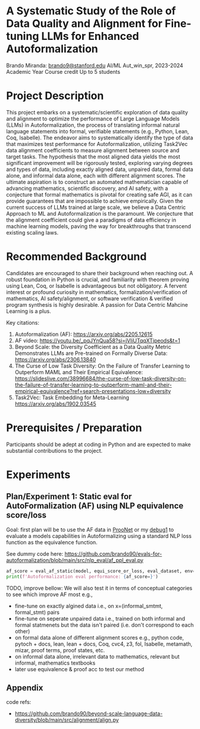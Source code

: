 # A Systematic Study of the Role of Data Quality and Alignment for Fine-tuning LLMs for Enhanced Autoformalization

Brando Miranda: brando9@stanford.edu
AI/ML
Aut_win_spr, 2023-2024 Academic Year
Course credit
Up to 5 students

# Project Description
This project embarks on a systematic/scientific exploration of data quality and alignment to optimize the performance of Large Language Models (LLMs) in Autoformalization, the process of translating informal natural language statements into formal, verifiable statements (e.g., Python, Lean, Coq, Isabelle). 
The endeavor aims to systematically identify the type of data that maximizes test performance for Autoformalization, utilizing Task2Vec data alignment coefficients to measure alignment between source and target tasks. 
The hypothesis that the most aligned data yields the most significant improvement will be rigorously tested, exploring varying degrees and types of data, including exactly aligned data, unpaired data, formal data alone, and informal data alone, each with different alignment scores. 
The ultimate aspiration is to construct an automated mathematician capable of advancing mathematics, scientific discovery, and AI safety, with a conjecture that formal mathematics is pivotal for creating safe AGI, as it can provide guarantees that are impossible to achieve empirically.
Given the current success of LLMs trained at large scale, we believe a Data Centric Approach to ML and Autoformalization is the paramount.
We conjecture that the alignment coefficient could give a paradigms of data efficiency in machine learning models, paving the way for breakthroughs that transcend existing scaling laws.

# Recommended Background
Candidates are encouraged to share their background when reaching out. 
A robust foundation in Python is crucial, and familiarity with theorem proving using Lean, Coq, or Isabelle is advantageous but not obligatory. 
A fervent interest or profound curiosity in mathematics, formalization/verification of mathematics, AI safety/alignment, or software verification & verified program synthesis is highly desirable.
A passion for Data Centric Mahcine Learning is a plus.

Key citations:
1. Autoformalization (AF): https://arxiv.org/abs/2205.12615
2. AF video: https://youtu.be/_pqJYnQua58?si=jVliUTqqXTjpeods&t=1
3. Beyond Scale: the Diversity Coefficient as a Data Quality Metric Demonstrates LLMs are Pre-trained on Formally Diverse Data: https://arxiv.org/abs/2306.13840
4. The Curse of Low Task Diversity: On the Failure of Transfer Learning to Outperform MAML and Their Empirical Equivalence: https://slideslive.com/38996684/the-curse-of-low-task-diversity-on-the-failure-of-transfer-learning-to-outperform-maml-and-their-empirical-equivalence?ref=search-presentations-low+diversity
5. Task2Vec: Task Embedding for Meta-Learning https://arxiv.org/abs/1902.03545

# Prerequisites / Preparation
Participants should be adept at coding in Python and are expected to make substantial contributions to the project. 

# Experiments

## Plan/Experiment 1: Static eval for AutoFormalization (AF) using NLP equivalence score/loss
Goal: first plan will be to use the AF data in [ProoNet](https://huggingface.co/datasets/hoskinson-center/proofnet) or my [debug1](https://huggingface.co/datasets/brando/debug1_af) to evaluate a models capabilities in Autoformalizing using a standard NLP loss function as the equivalence function. 

See dummy code here: https://github.com/brando90/evals-for-autoformalization/blob/main/src/nlp_eval/af_ppl_eval.py

```python
af_score = eval_af_static(model, equi_score_or_loss, eval_dataset, env=LeanDojo)
print(f'Autoformalization eval performance: {af_score=}')
```

TODO, improve bellow:
We will also test it in terms of conceptual categories to see which improve AF most e.g.,
- fine-tune on exactly algined data i.e., on x=(informal_smtmt, formal_stmt) pairs
- fine-tune on seperate unpaired data i.e., trained on both informal and formal statmenets but the data isn't paired (i.e. don't correspond to each other)
- on formal data alone of different alignment scores e.g., python code, pytoch + docs, lean, lean + docs, Coq, cvc4, z3, fol, Isabelle, metamath, mizar, proof terms, proof states, etc.
- on informal data alone, irrelevant data to mathematics, relevant but informal, mathematics textbooks 
- later use equivalence & proof acc to test our method

## Appendix
code refs:
- https://github.com/brando90/beyond-scale-language-data-diversity/blob/main/src/alignment/align.py
